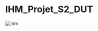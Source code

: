 # IHM_Projet_S2_DUT

![ihm](https://user-images.githubusercontent.com/58345798/209944479-ef1d1f39-bf77-4b8a-bfd7-23cfdc1db6b6.png)
